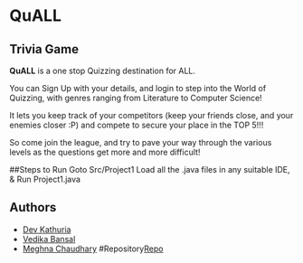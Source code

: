 # QuALL
## Trivia Game 
**QuALL** is a one stop Quizzing destination for ALL.

You can Sign Up with your details, and login to step into the World of Quizzing, with genres ranging from Literature to Computer Science!

It lets you keep track of your competitors (keep your friends close, and your enemies closer :P) and compete to secure your place in the TOP 5!!!

So come join the league, and try to pave your way through the various levels as the questions get more and more difficult!

##Steps to Run
  Goto Src/Project1
  Load all the .java files in any suitable IDE, & Run Project1.java

## Authors
- [Dev Kathuria](https://github.com/Dev-eloperr)
- [Vedika Bansal](https://github.com/vedika72)
- [Meghna Chaudhary](https://github.com/Meghna8124)
#Repository[Repo](https://github.com/Dev-eloperr/QuALL)
